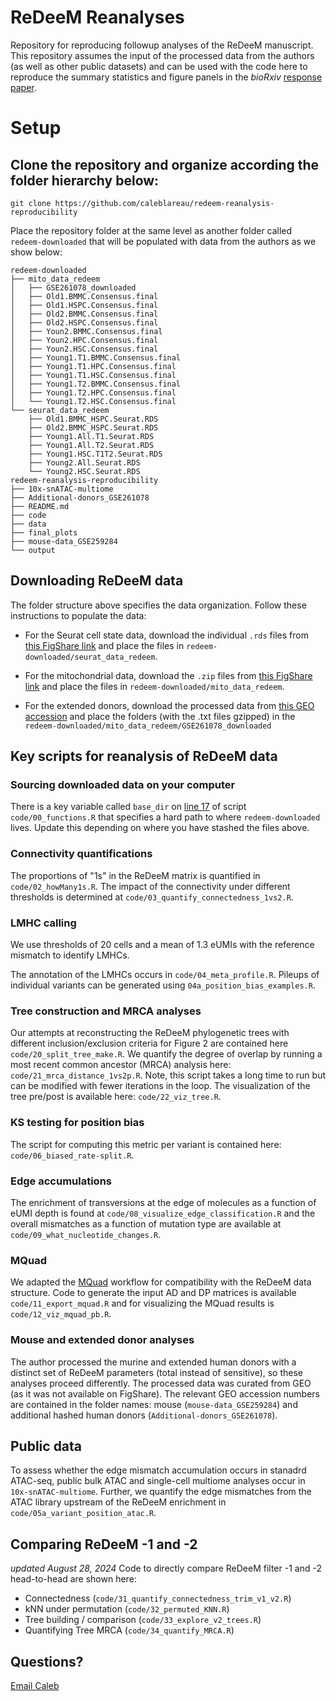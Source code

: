 # ReDeeM Reanalyses

Repository for reproducing followup analyses of the ReDeeM manuscript. 
This repository assumes the input of the processed data from the authors (as well as other
public datasets) and can be used with the code here to reproduce the summary statistics
and figure panels in the _bioRxiv_ [response paper](https://www.biorxiv.org/content/10.1101/2024.07.28.605517v1).


# Setup

## Clone the repository and organize according the folder hierarchy below:

```
git clone https://github.com/caleblareau/redeem-reanalysis-reproducibility
```

Place the repository folder at the same level as another folder called `redeem-downloaded`
that will be populated with data from the authors as we show below:

```
redeem-downloaded
├── mito_data_redeem
│   ├── GSE261078_downloaded
│   ├── Old1.BMMC.Consensus.final
│   ├── Old1.HSPC.Consensus.final
│   ├── Old2.BMMC.Consensus.final
│   ├── Old2.HSPC.Consensus.final
│   ├── Youn2.BMMC.Consensus.final
│   ├── Youn2.HPC.Consensus.final
│   ├── Youn2.HSC.Consensus.final
│   ├── Young1.T1.BMMC.Consensus.final
│   ├── Young1.T1.HPC.Consensus.final
│   ├── Young1.T1.HSC.Consensus.final
│   ├── Young1.T2.BMMC.Consensus.final
│   ├── Young1.T2.HPC.Consensus.final
│   └── Young1.T2.HSC.Consensus.final
└── seurat_data_redeem
    ├── Old1.BMMC_HSPC.Seurat.RDS
    ├── Old2.BMMC_HSPC.Seurat.RDS
    ├── Young1.All.T1.Seurat.RDS
    ├── Young1.All.T2.Seurat.RDS
    ├── Young1.HSC.T1T2.Seurat.RDS
    ├── Young2.All.Seurat.RDS
    └── Young2.HSC.Seurat.RDS
redeem-reanalysis-reproducibility
├── 10x-snATAC-multiome
├── Additional-donors_GSE261078
├── README.md
├── code
├── data
├── final_plots
├── mouse-data_GSE259284
└── output
```


## Downloading ReDeeM data

The folder structure above specifies the data organization. Follow these instructions to populate the data:

- For the Seurat cell state data, download the individual `.rds` files from [this FigShare link](https://figshare.com/articles/dataset/Annotated_Seurat_objects/23290004/1) and 
place the files in `redeem-downloaded/seurat_data_redeem`.

- For the mitochondrial data, download the `.zip` files from [this FigShare link](https://figshare.com/articles/dataset/ReDeeM_raw_mutation_calling/24418966/1) and 
place the files in `redeem-downloaded/mito_data_redeem`.

- For the extended donors, download the processed data from [this GEO accession](https://www.ncbi.nlm.nih.gov/geo/query/acc.cgi?acc=GSE261078)
and place the folders (with the .txt files gzipped) in the `redeem-downloaded/mito_data_redeem/GSE261078_downloaded`

## Key scripts for reanalysis of ReDeeM data

### Sourcing downloaded data on your computer

There is a key variable called `base_dir` on [line 17](https://github.com/caleblareau/redeem-reanalysis-reproducibility/blob/main/code/00_functions.R#L17) 
of script `code/00_functions.R` that
specifies a hard path to where `redeem-downloaded` lives. Update this depending on where
you have stashed the files above. 

### Connectivity quantifications

The proportions of "1s" in the ReDeeM matrix is quantified in `code/02_howMany1s.R`.
The impact of the connectivity under different thresholds is determined at `code/03_quantify_connectedness_1vs2.R`.

### LMHC calling

We use thresholds of 20 cells and a mean of 1.3 eUMIs with the reference mismatch to identify LMHCs. 

The annotation of the LMHCs occurs in `code/04_meta_profile.R`. Pileups of individual variants
can be generated using `04a_position_bias_examples.R`.

### Tree construction and MRCA analyses

Our attempts at reconstructing the ReDeeM phylogenetic trees with different inclusion/exclusion criteria
for Figure 2 are contained here `code/20_split_tree_make.R`. We quantify the degree of overlap 
by running a most recent common ancestor (MRCA) analysis here: `code/21_mrca_distance_1vs2p.R`. Note, 
this script takes a long time to run but can be modified with fewer iterations in the loop. The
visualization of the tree pre/post is available here: `code/22_viz_tree.R`.

### KS testing for position bias 

The script for computing this metric per variant is contained here: `code/06_biased_rate-split.R`. 

###  Edge accumulations

The enrichment of transversions at the edge of molecules as a function of eUMI depth is found at
`code/08_visualize_edge_classification.R`  and the overall mismatches as a function of mutation type
are available at `code/09_what_nucleotide_changes.R`. 

### MQuad

We adapted the [MQuad](https://www.nature.com/articles/s41467-022-28845-0) workflow for 
compatibility with the ReDeeM data structure. Code to generate the input AD and DP matrices
is available `code/11_export_mquad.R` and for visualizing the MQuad results is `code/12_viz_mquad_pb.R`.


### Mouse and extended donor analyses

The author processed the murine and extended human donors with a distinct set of ReDeeM parameters
(total instead of sensitive), so these analyses proceed differently. The processed data was 
curated from GEO (as it was not available on FigShare). The relevant GEO accession numbers
are contained in the folder names: mouse (`mouse-data_GSE259284`) and additional hashed human donors
 (`Additional-donors_GSE261078`).

## Public data

To assess whether the edge mismatch accumulation occurs in stanadrd ATAC-seq, public
bulk ATAC and single-cell multiome analyses occur in `10x-snATAC-multiome`. Further, we
quantify the edge mismatches from the ATAC library upstream of the ReDeeM enrichment 
in `code/05a_variant_position_atac.R`.

## Comparing ReDeeM -1 and -2
_updated August 28, 2024_
Code to directly compare ReDeeM filter -1 and -2 head-to-head are shown here:
- Connectedness (`code/31_quantify_connectedness_trim_v1_v2.R`)
- kNN under permutation (`code/32_permuted_KNN.R`)
- Tree building / comparison (`code/33_explore_v2_trees.R`)
- Quantifying Tree MRCA (`code/34_quantify_MRCA.R`)



## Questions?

[Email Caleb](mailto:lareauc@mskcc.org)

<br>
